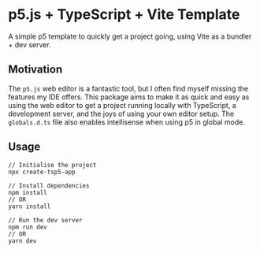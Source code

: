 # p5.js + TypeScript + Vite Template
A simple p5 template to quickly get a project going, using Vite as a bundler + dev server.

## Motivation
The `p5.js` web editor is a fantastic tool, but I often find myself missing the features my IDE offers. This package aims to make it as quick and easy as using the web editor to get a project running locally with TypeScript, a development server, and the joys of using your own editor setup. The `globals.d.ts` file also enables intellisense when using p5 in global mode.

## Usage
```
// Initialise the project
npx create-tsp5-app

// Install dependencies
npm install
// OR
yarn install

// Run the dev server
npm run dev
// OR
yarn dev
```

